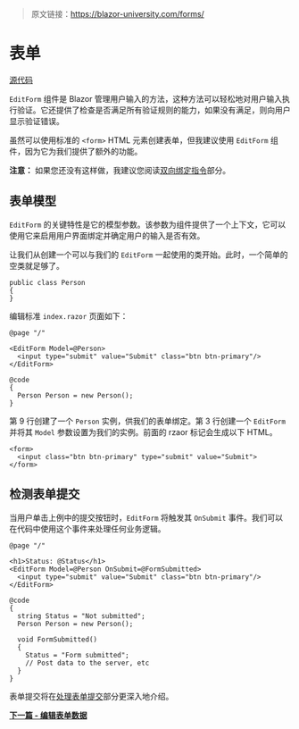 > 原文链接：https://blazor-university.com/forms/

# 表单
[源代码](https://github.com/mrpmorris/blazor-university/tree/master/src/Forms/BasicForm)

`EditForm` 组件是 Blazor 管理用户输入的方法，这种方法可以轻松地对用户输入执行验证。它还提供了检查是否满足所有验证规则的能力，如果没有满足，则向用户显示验证错误。

虽然可以使用标准的 `<form>` HTML 元素创建表单，但我建议使用 `EditForm` 组件，因为它为我们提供了额外的功能。

**注意：** 如果您还没有这样做，我建议您阅读[双向绑定指令](https://feiyun0112.github.io/blazor-university.zh-cn/components/two-way-binding/binding-directives/)部分。

## 表单模型
`EditForm` 的关键特性是它的模型参数。该参数为组件提供了一个上下文，它可以使用它来启用用户界面绑定并确定用户的输入是否有效。

让我们从创建一个可以与我们的 `EditForm` 一起使用的类开始。此时，一个简单的空类就足够了。

```
public class Person
{
}
```
编辑标准 `index.razor` 页面如下：

```
@page "/"

<EditForm Model=@Person>
  <input type="submit" value="Submit" class="btn btn-primary"/>
</EditForm>

@code
{
  Person Person = new Person();
}
```

第 9 行创建了一个 `Person` 实例，供我们的表单绑定。第 3 行创建一个 `EditForm` 并将其 `Model` 参数设置为我们的实例。前面的 rzaor 标记会生成以下 HTML。

```
<form>
  <input class="btn btn-primary" type="submit" value="Submit">
</form>
```

## 检测表单提交
当用户单击上例中的提交按钮时，`EditForm` 将触发其 `OnSubmit` 事件。我们可以在代码中使用这个事件来处理任何业务逻辑。

```
@page "/"

<h1>Status: @Status</h1>
<EditForm Model=@Person OnSubmit=@FormSubmitted>
  <input type="submit" value="Submit" class="btn btn-primary"/>
</EditForm>

@code
{
  string Status = "Not submitted";
  Person Person = new Person();

  void FormSubmitted()
  {
    Status = "Form submitted";
    // Post data to the server, etc
  }
}
```
表单提交将在[处理表单提交](https://feiyun0112.github.io/blazor-university.zh-cn/forms/handling-form-submission/)部分更深入地介绍。


**[下一篇 - 编辑表单数据](https://feiyun0112.github.io/blazor-university.zh-cn/forms/editing-form-data/)**
